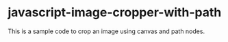 # javascript-image-cropper-with-path
This is a sample code to crop an image  using canvas and path nodes.
